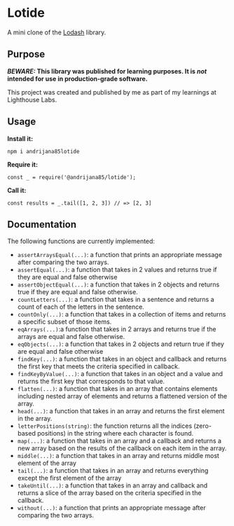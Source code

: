 # Lotide

A mini clone of the [Lodash](https://lodash.com) library.

## Purpose

**_BEWARE:_ This library was published for learning purposes. It is _not_ intended for use in production-grade software.**

This project was created and published by me as part of my learnings at Lighthouse Labs. 

## Usage

**Install it:**

`npm i andrijana85lotide`

**Require it:**

`const _ = require('@andrijana85/lotide');`

**Call it:**

`const results = _.tail([1, 2, 3]) // => [2, 3]`

## Documentation

The following functions are currently implemented:

* `assertArraysEqual(...)`: a function that prints an appropriate message after comparing the two arrays.
* `assertEqual(...)`: a function that takes in 2 values and returns true if they are equal and false otherwise
* `assertObjectEqual(...)`: a function that takes in 2 objects and returns true if they are equal and false otherwise.
* `countLetters(...)`: a function that takes in a sentence and returns a count of each of the letters in the sentence.
* `countOnly(...)`: a function that takes in a collection of items and returns a specific subset of those items.
* `eqArrays(...)`:a function that takes in 2 arrays and returns true if the arrays are equal and false otherwise.
* `eqObjects(...)`: a function that takes in 2 objects and return true if they are equal and false otherwise
* `findKey(...)`: a function that takes in an object and callback and returns the first key that meets the criteria specified in callback.
* `findKeyByValue(...)`: a function that takes in an object and a value and returns the first key that corresponds to that value.
* `flatten(...)`: a function that takes in an array that contains elements including nested array of elements and returns a flattened version of the array.
* `head(...)`: a function that takes in an array and returns the first element in the array.
* `letterPositions(string)`: the function returns all the indices (zero-based positions) in the string where each character is found.
* `map(...)`: a function that takes in an array and a callback and returns a new array based on the results of the callback on each item in the array.
* `middle(...)`: a function that takes in an array and returns middle most element of the array
* `tail(...)`: a function that takes in an array and returns everything except the first element of the array
* `takeUntil(...)`: a function that takes in an array and callback and returns a slice of the array based on the criteria specified in the callback.
* `without(...)`: a function that prints an appropriate message after comparing the two arrays.
